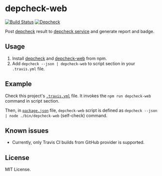 # depcheck-web

[![Build Status](https://travis-ci.org/depcheck/depcheck-web.svg?branch=master)](https://travis-ci.org/depcheck/depcheck-web)
[![Depcheck](https://depcheck.tk/github/depcheck/depcheck-web/master.svg)](https://github.com/depcheck/depcheck-web)

Post [depcheck](https://github.com/depcheck/depcheck) result to [depcheck service](https://depcheck.tk) and generate report and badge.

## Usage

1. Install [depcheck](https://www.npmjs.com/package/depcheck) and [depcheck-web](https://www.npmjs.com/package/depcheck-web) from npm.
2. Add `depcheck --json | depcheck-web` to script section in your `.travis.yml` file.

## Example

Check this project's [`.travis.yml`](https://github.com/depcheck/depcheck-web/blob/master/.travis.yml) file. It invokes the `npm run depcheck-web` command in script section.

Then, in [`package.json`](https://github.com/depcheck/depcheck-web/blob/master/package.json) file, `depcheck-web` script is defined as `depcheck --json | node ./bin/depcheck-web` (self-check) command.

## Known issues

- Currently, only Travis CI builds from GitHub provider is supported.

## License

MIT License.
